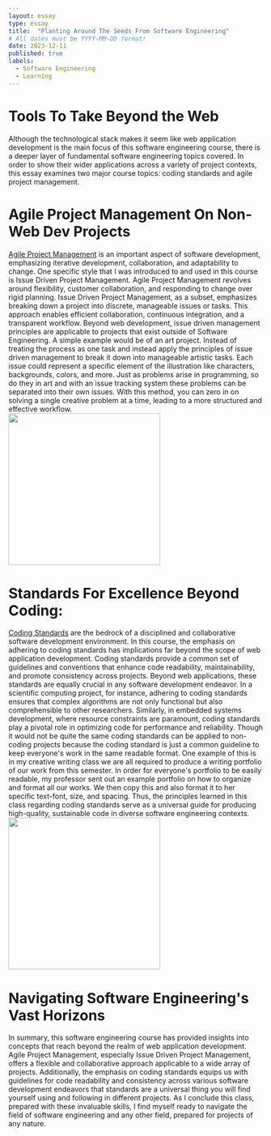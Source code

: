 ```yaml
---
layout: essay
type: essay
title:  "Planting Around The Seeds From Software Engineering"
# All dates must be YYYY-MM-DD format!
date: 2023-12-11
published: true
labels:
  - Software Engineering
  - Learning
---
```



# Tools To Take Beyond the Web
Although the technological stack makes it seem like web application development is the main focus of this software engineering course, there is a deeper layer of fundamental software engineering topics covered. In order to show their wider applications across a variety of project contexts, this essay examines two major course topics: coding standards and agile project management.

# Agile Project Management On Non-Web Dev Projects
[Agile Project Management](https://www.techtarget.com/searchcio/definition/Agile-project-management) is an important aspect of software development, emphasizing iterative development, collaboration, and adaptability to change. One specific style that I was introduced to and used in this course is Issue Driven Project Management.
Agile Project Management revolves around flexibility, customer collaboration, and responding to change over rigid planning. Issue Driven Project Management, as a subset, emphasizes breaking down a project into discrete, manageable issues or tasks. This approach enables efficient collaboration, continuous integration, and a transparent workflow. Beyond web development, issue driven management principles are applicable to projects that exist outside of Software Engineering. 
A simple example would be of an art project. Instead of treating the process as one task and instead apply the principles of issue driven management to break it down into manageable artistic tasks. Each issue could represent a specific element of the illustration like characters,  backgrounds, colors, and more. Just as problems arise in programming, so do they in art and with an issue tracking system these problems can be separated into their own issues. With this method, you can zero in on solving a single creative problem at a time, leading to a more structured and effective workflow.
<br>
<img width="300px" src="https://cdn.technologyadvice.com/wp-content/uploads/2023/06/Adobe-Agile-vs-waterfall-1024x512.jpeg">

# Standards For Excellence Beyond Coding:
[Coding Standards](https://www.browserstack.com/guide/coding-standards-best-practices#:~:text=Coding%20standards%20are%20a%20set,efficient%20code%20with%20minimal%20errors.) are the bedrock of a disciplined and collaborative software development environment. In this course, the emphasis on adhering to coding standards has implications far beyond the scope of web application development. Coding standards provide a common set of guidelines and conventions that enhance code readability, maintainability, and promote consistency across projects. Beyond web applications, these standards are equally crucial in any software development endeavor. In a scientific computing project, for instance, adhering to coding standards ensures that complex algorithms are not only functional but also comprehensible to other researchers. Similarly, in embedded systems development, where resource constraints are paramount, coding standards play a pivotal role in optimizing code for performance and reliability. Though it would not be quite the same coding standards can be applied to non-coding projects because the coding standard is just a common guideline to keep everyone's work in the same readable format. One example of this is in my creative writing class we are all required to produce a writing portfolio of our work from this semester. In order for everyone's portfolio to be easily readable, my professor sent out an example portfolio on how to organize and format all our works. We then copy this and also format it to her specific text-font, size, and spacing. Thus, the principles learned in this class regarding coding standards serve as a universal guide for producing high-quality, sustainable code in diverse software engineering contexts.
<br>
<img width="300px"  src="https://res.cloudinary.com/snyk/image/upload/v1646605793/wordpress-sync/three-pillars-for-secure-coding-learn.png">

# Navigating Software Engineering's Vast Horizons
In summary, this software engineering course has provided insights into concepts that reach beyond the realm of web application development. Agile Project Management, especially Issue Driven Project Management, offers a flexible and collaborative approach applicable to a wide array of projects. Additionally, the emphasis on coding standards equips us with guidelines for code readability and consistency across various software development endeavors that standards are a universal thing you will find yourself using and following in different projects. As I conclude this class, prepared with these invaluable skills, I find myself ready to navigate the field of software engineering and any other field, prepared for projects of any nature.

